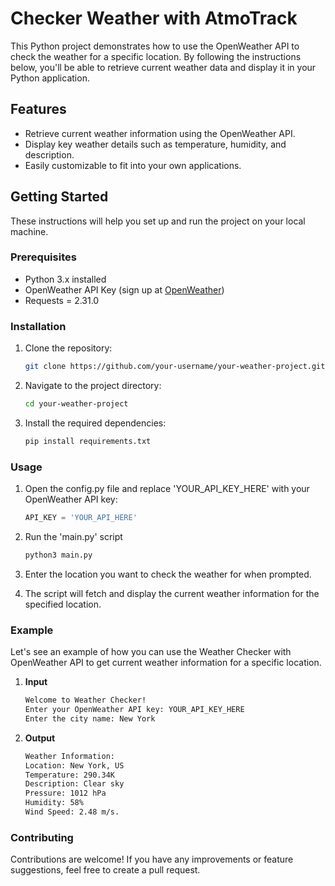 # Checker Weather with AtmoTrack

This Python project demonstrates how to use the OpenWeather API to check the weather for a specific location. By following the instructions below, you'll be able to retrieve current weather data and display it in your Python application.


## Features

- Retrieve current weather information using the OpenWeather API.
- Display key weather details such as temperature, humidity, and description.
- Easily customizable to fit into your own applications.

## Getting Started

These instructions will help you set up and run the project on your local machine.

### Prerequisites

- Python 3.x installed
- OpenWeather API Key (sign up at [OpenWeather](https://home.openweathermap.org/users/sign_up))
- Requests = 2.31.0

### Installation

1. Clone the repository:

   ```bash
   git clone https://github.com/your-username/your-weather-project.git

2. Navigate to the project directory:

    ```bash
    cd your-weather-project

3. Install the required dependencies:

    ```bash
    pip install requirements.txt

### Usage

1. Open the config.py file and replace 'YOUR_API_KEY_HERE' with your OpenWeather API key:

    ```python
    API_KEY = 'YOUR_API_HERE'

2. Run the 'main.py' script

    ```bash
    python3 main.py

3. Enter the location you want to check the weather for when prompted.

4. The script will fetch and display the current weather information for the specified location.

### Example

Let's see an example of how you can use the Weather Checker with OpenWeather API to get current weather information for a specific location.

1. **Input**

    ```bash
    Welcome to Weather Checker!
    Enter your OpenWeather API key: YOUR_API_KEY_HERE
    Enter the city name: New York

2. **Output**


    ```bash
    Weather Information:
    Location: New York, US
    Temperature: 290.34K
    Description: Clear sky
    Pressure: 1012 hPa
    Humidity: 58%
    Wind Speed: 2.48 m/s.


### Contributing

Contributions are welcome! If you have any improvements or feature suggestions, feel free to create a pull request.

